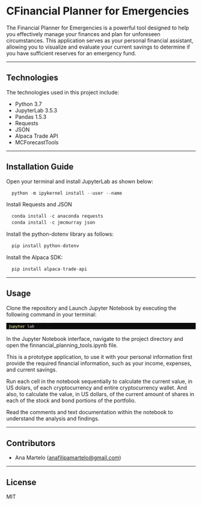 # CFinancial Planner for Emergencies

The Financial Planner for Emergencies is a powerful tool designed to help you effectively manage your finances and plan for unforeseen circumstances. This application serves as your personal financial assistant, allowing you to visualize and evaluate your current savings to determine if you have sufficient reserves for an emergency fund. 

---

## Technologies

The technologies used in this project include:

   * Python 3.7
   * JupyterLab 3.5.3
   * Pandas 1.5.3
   * Requests
   * JSON
   * Alpaca Trade API
   * MCForecastTools
   

---

## Installation Guide

Open your terminal and install JupyterLab as shown below:

```python
  python -m ipykernel install --user --name
```

Install Requests and JSON

```python
  conda install -c anaconda requests
  conda install -c jmcmurray json
```

Install the python-dotenv library as follows:

```python
  pip install python-dotenv
```

Install the Alpaca SDK:

```python
  pip install alpaca-trade-api
```

---

## Usage

Clone the repository and Launch Jupyter Notebook by executing the following command in your terminal:

 ![Launch Jupyter](Images/Screenshot1.png) 

In the Jupyter Notebook interface, navigate to the project directory and open the finnancial_planning_tools.ipynb file.

This is a prototype application, to use it with your personal information first provide the required financial information, such as your income, expenses, and current savings. 

Run each cell in the notebook sequentially to calculate the current value, in US dolars, of each cryptocurrency and entire cryptocurrency wallet. And also, to calculate the value, in US dollars, of the current amount of shares in each of the stock and bond portions of the portfolio.

Read the comments and text documentation within the notebook to understand the analysis and findings.

---


## Contributors

* Ana Martelo (anafilipamartelo@gmail.com)

---

## License

MIT